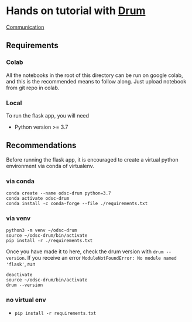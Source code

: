 # Hands on tutorial with [Drum]((https://github.com/datarobot/datarobot-user-models)) 

[Communication](https://github.com/datarobot/datarobot-user-models#communication)

## Requirements

### Colab

All the notebooks in the root of this directory can be run on google colab, and this is the recommended means to follow along.  Just upload notebook from git repo in colab.  

### Local

To run the flask app, you will need 

* Python version >= 3.7

## Recommendations

Before running the flask app, it is encouraged to create a virtual python environment via conda of virtualenv.  

### via conda

```
conda create --name odsc-drum python=3.7
conda activate odsc-drum
conda install -c conda-forge --file ./requirements.txt
```

### via venv

```
python3 -m venv ~/odsc-drum
source ~/odsc-drum/bin/activate
pip install -r ./requirements.txt
```

Once you have made it to here, check the drum version with 
`drum --version`.  If you receive an error `ModuleNotFoundError: No module named 'flask'`, run

```
deactivate
source ~/odsc-drum/bin/activate
drum --version
```

### no virtual env

* `pip install -r requirements.txt`
